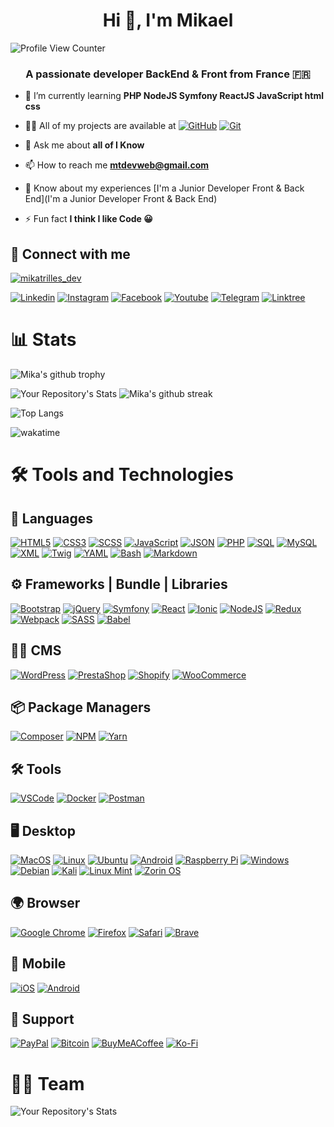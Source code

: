 <h1 align="center">Hi 👋, I'm Mikael</h1>

![Profile View Counter](https://komarev.com/ghpvc/?username=mikaeltrilles)
<h3 align="center">A passionate developer BackEnd & Front from France 🇫🇷</h3>

- 🌱 I’m currently learning **PHP NodeJS Symfony ReactJS JavaScript html css**

- 👨‍💻 All of my projects are available at  [![GitHub](https://img.shields.io/badge/GitHub-100000?style=for-the-badge&logo=github&logoColor=white)](https://github.com/mikaeltrilles)
[![Git](https://img.shields.io/badge/Git-F05032?style=for-the-badge&logo=git&logoColor=white)](https://gitlab.com/mikaeltrilles)

- 💬 Ask me about **all of I Know**

- 📫 How to reach me **mtdevweb@gmail.com**

- 📄 Know about my experiences [I'm a Junior Developer Front & Back End](I'm a Junior Developer Front & Back End)

- ⚡ Fun fact **I think I like Code 😀**

## 🔗 Connect with me

<p align="left"> <a href="https://twitter.com/mikatrilles_dev" target="blank"><img src="https://img.shields.io/twitter/follow/mikatrilles_dev?logo=twitter&style=for-the-badge" alt="mikatrilles_dev" /></a> </p>

[![Linkedin](https://img.shields.io/badge/Linkedin-%230077B5.svg?style=for-the-badge&logo=Linkedin&logoColor=white)](https://linkedin.com/in/mikaeltrilles)
[![Instagram](https://img.shields.io/badge/Instagram-%23E4405F.svg?style=for-the-badge&logo=Instagram&logoColor=white)](https://instagram.com/mikaeltrilles.dev)
[![Facebook](https://img.shields.io/badge/Facebook-%231877F2.svg?style=for-the-badge&logo=Facebook&logoColor=white)](https://facebook.com/mikaeltrillesdev)
[![Youtube](https://img.shields.io/badge/Youtube-%23FF0000.svg?style=for-the-badge&logo=Youtube&logoColor=white)](https://www.youtube.com/@mikaeltrillesdev)
[![Telegram](https://img.shields.io/badge/Telegram-2CA5E0?style=for-the-badge&logo=telegram&logoColor=white)](https://t.me/mtdevweb)
[![Linktree](https://img.shields.io/badge/linktree-1de9b6?style=for-the-badge&logo=linktree&logoColor=white)](https://linktr.ee/mtdevweb)

# 📊 Stats

![Mika's github trophy](https://github-profile-trophy.vercel.app/?username=mikaeltrilles&row=1&no-frame=true&theme=dark)

![Your Repository's Stats](https://github-readme-stats.vercel.app/api?username=mikaeltrilles&no-bg=true&show_icons=true&theme=radical)
![Mika's github streak](https://github-readme-streak-stats.herokuapp.com/?user=mikaeltrilles&no-bg=true&theme=radical)

![Top Langs](https://github-readme-stats.vercel.app/api/top-langs/?username=mikaeltrilles&no-bg=true&layout=compact&theme=radical)

<!-- <p><img align="center" src="https://github-readme-stats.vercel.app/api/wakatime?username=mikaeltrilles&theme=radical" alt="mikaeltrilles" /></p> -->

![wakatime](https://wakatime.com/badge/user/933ebfa6-42e4-4a54-b3fc-658e9f1ab22f.svg)

# 🛠️ Tools and Technologies

## 👅 Languages

[![HTML5](https://img.shields.io/badge/HTML5-E34F26?style=for-the-badgelogo=html5&logoColor=white)](https://www.w3.org/html/)
[![CSS3](https://img.shields.io/badge/CSS3-1572B6?style=for-the-badgelogo=css3&logoColor=white)](https://www.w3.org/Style/CSS/Overview.en.html)
[![SCSS](https://img.shields.io/badge/SCSS-CC6699?style=for-the-badgelogo=sass&logoColor=white)](https://sass-lang.com/)
[![JavaScript](https://img.shields.io/badge/javascript-%23323330.svg?style=for-the-badge&logo=javascript&logoColor=%23F7DF1E)](https://www.javascriptcom/)
[![JSON](https://img.shields.io/badge/JSON-000000?style=for-the-badgelogo=json&logoColor=white)](https://www.json.org/json-en.html)
[![PHP](https://img.shields.io/badge/PHP-777BB4?style=for-the-badge&logo=phplogoColor=white)](https://www.php.net/)
[![SQL](https://img.shields.io/badge/SQL-000000?style=for-the-badgelogo=mysql&logoColor=white)](https://www.mysql.com/)
[![MySQL](https://img.shields.io/badge/MySQL-00000F?style=for-the-badgelogo=mysql&logoColor=white)](https://www.mysql.com/)
[![XML](https://img.shields.io/badge/XML-000000?style=for-the-badge&logo=xmllogoColor=white)](https://www.w3.org/XML/)
[![Twig](https://img.shields.io/badge/Twig-222222?style=for-the-badgelogo=twig&logoColor=white)](https://twig.symfony.com/)
[![YAML](https://img.shields.io/badge/YAML-222222?style=for-the-badgelogo=yaml&logoColor=white)](https://yaml.org/)
[![Bash](https://img.shields.io/badge/Bash-000000?style=for-the-badgelogo=gnu-bash&logoColor=white)](https://www.gnu.org/software/bash/)
[![Markdown](https://img.shields.io/badge/Markdown-000000?style=for-the-badgelogo=markdown&logoColor=white)](https://www.markdownguide.org/)

## ⚙️ Frameworks | Bundle | Libraries

[![Bootstrap](https://img.shields.io/badge/bootstrap-%23563D7C.svg?style=for-the-badge&logo=bootstrap&logoColor=white)](https://getbootstrapcom/)
[![jQuery](https://img.shields.io/badge/jQuery-0769AD?style=for-the-badgelogo=jquery&logoColor=white)](https://jquery.com/)
[![Symfony](https://img.shields.io/badge/Symfony-000000?style=for-the-badgelogo=symfony&logoColor=white)](https://symfony.com/)
[![React](https://img.shields.io/badge/React-20232A?style=for-the-badgelogo=react&logoColor=61DAFB)](https://reactjs.org/)
[![Ionic](https://img.shields.io/badge/Ionic-%233880FF.svg?style=for-the-badge&logo=Ionic&logoColor=white)](https://ionicframework.com/)
[![NodeJS](https://img.shields.io/badge/node.js-6DA55F?style=for-the-badgelogo=node.js&logoColor=white)](https://nodejs.org/en/)
[![Redux](https://img.shields.io/badge/redux-%23593d88.svg?style=for-the-badge&logo=redux&logoColor=white)](https://redux.js.org/)
[![Webpack](https://img.shields.io/badge/webpack-%238DD6F9.svg?style=for-the-badge&logo=webpack&logoColor=black)](https://github.com/symfonywebpack-encore)
[![SASS](https://img.shields.io/badge/SASS-hotpink?style=for-the-badgelogo=sass&logoColor=white)](https://sass-lang.com/)
[![Babel](https://img.shields.io/badge/Babel-F9DC3e?style=for-the-badgelogo=babel&logoColor=black)](https://babeljs.io/)

## 🤷‍♂️ CMS

[![WordPress](https://img.shields.io/badge/WordPress-21759B?style=for-the-badge&logo=wordpress&logoColor=white)](https://wordpress.org/)
[![PrestaShop](https://img.shields.io/badge/PrestaShop-FF5A79?style=for-the-badge&logo=prestashop&logoColor=white)](https://www.prestashop.com/)
[![Shopify](https://img.shields.io/badge/Shopify-7AB55C?style=for-the-badge&logo=shopify&logoColor=white)](https://www.shopify.com/)
[![WooCommerce](https://img.shields.io/badge/WooCommerce-96588A?style=for-the-badge&logo=woocommerce&logoColor=white)](https://woocommerce.com/)

## 📦 Package Managers

[![Composer](https://img.shields.io/badge/Composer-885630?style=for-the-badge&logo=composer&logoColor=white)](https://getcomposer.org/)
[![NPM](https://img.shields.io/badge/NPM-CB3837?style=for-the-badge&logo=npm&logoColor=white)](https://www.npmjs.com/)
[![Yarn](https://img.shields.io/badge/Yarn-2C8EBB?style=for-the-badge&logo=yarn&logoColor=white)](https://yarnpkg.com/)

## 🛠️ Tools

[![VSCode](https://img.shields.io/badge/VSCode-007ACC?style=for-the-badge&logo=visual-studio-code&logoColor=white)](https://code.visualstudio.com/)
[![Docker](https://img.shields.io/badge/Docker-2496ED?style=for-the-badge&logo=docker&logoColor=white)](https://www.docker.com/)
[![Postman](https://img.shields.io/badge/Postman-FF6C37?style=for-the-badge&logo=postman&logoColor=white)](https://www.postman.com/)

## 🖥️ Desktop

[![MacOS](https://img.shields.io/badge/macOS-000000?style=for-the-badgelogo=apple&logoColor=white)](https://www.apple.com/macos/)
[![Linux](https://img.shields.io/badge/Linux-FCC624?style=for-the-badgelogo=linux&logoColor=black)](https://www.linux.org/)
[![Ubuntu](https://img.shields.io/badge/Ubuntu-E95420?style=for-the-badgelogo=ubuntu&logoColor=white)](https://ubuntu.com/)
[![Android](https://img.shields.io/badge/Android-3DDC84?style=for-the-badgelogo=android&logoColor=white)](https://www.android.com/)
[![Raspberry Pi](https://img.shields.io/badge/-RaspberryPi-C51A4A?style=for-the-badge&logo=Raspberry-Pi)](https://wwwraspberrypi.org/)
[![Windows](https://img.shields.io/badge/Windows-0078D6?style=for-the-badgelogo=windows&logoColor=white)](https://www.microsoft.com/en-us/windows)
[![Debian](https://img.shields.io/badge/Debian-A81D33?style=for-the-badgelogo=debian&logoColor=white)](https://www.debian.org/)
[![Kali](https://img.shields.io/badge/Kali-268BEE?style=for-the-badge&logo=kalilinux&logoColor=white)](https://www.kali.org/)
[![Linux Mint](https://img.shields.io/badge/Linux%20Mint-87CF3E?style=for-the-badge&logo=Linux%20Mint&logoColor=white)](https://www.linuxmintcom/)
[![Zorin OS](https://img.shields.io/badge/-Zorin%20OS-%2310AAEB?style=for-the-badge&logo=zorin&logoColor=white)](https://zorin.com/os/)

## 🌍 Browser

[![Google Chrome](https://img.shields.io/badge/Google%20Chrome-4285F4?style=for-the-badge&logo=google-chrome&logoColor=white)](https://www.google.com/chrome/)
[![Firefox](https://img.shields.io/badge/Firefox-FF7139?style=for-the-badge&logo=firefox-browser&logoColor=white)](https://www.mozilla.org)
[![Safari](https://img.shields.io/badge/Safari-FF7139?style=for-the-badge&logo=safari&logoColor=white)](https://www.apple.com/safari/)
[![Brave](https://img.shields.io/badge/Brave-FB542B?style=for-the-badge&logo=Brave&logoColor=white)](https://brave.com)

## 📱 Mobile

[![iOS](https://img.shields.io/badge/iOS-000000?style=for-the-badge&logo=ios&logoColor=white)](https://www.apple.com/ios/ios-16/)
[![Android](https://img.shields.io/badge/Android-3DDC84?style=for-the-badge&logo=android&logoColor=white)](https://developer.android.com/)

## 🤝 Support

[![PayPal](https://img.shields.io/badge/PayPal-00457C?style=for-the-badge&logo=paypal&logoColor=white)](https://www.paypal.com/paypalme/tmcorp)
[![Bitcoin](https://img.shields.io/badge/Bitcoin-000?style=for-the-badge&logo=bitcoin&logoColor=white)](https://www.blockchain.com/btc/address/3C5hGvDP6ajxut5i6F5eRx3NXZ9BQY9uvZ)
[![BuyMeACoffee](https://img.shields.io/badge/Buy%20Me%20a%20Coffee-ffdd00?style=for-the-badge&logo=buy-me-a-coffee&logoColor=black)](https://www.buymeacoffee.com/mtdevweb)
[![Ko-Fi](https://img.shields.io/badge/Ko--fi-F16061?style=for-the-badge&logo=ko-fi&logoColor=white)](https://ko-fi.com/mtdevweb)

# 🧑‍💻 Team

![Your Repository's Stats](https://contrib.rocks/image?repo=VjeremyV/projet-Kanban)
